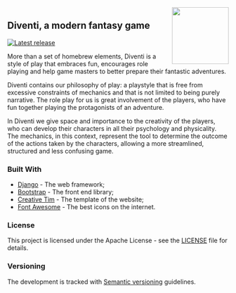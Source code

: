 <img src="https://s3.amazonaws.com/diventi-assets/static/brand/diventi-mini-github.png" width="129" align="right" />

## Diventi, a modern fantasy game

[![Latest release](https://img.shields.io/github/release/flavoi/diventi/all.svg)](https://github.com/flavoi/diventi/releases/tag/1.0.0-beta.3)

More than a set of homebrew elements, Diventi is a style of play that embraces fun, encourages role playing and help game masters to better prepare their fantastic adventures.

Diventi contains our philosophy of play: a playstyle that is free from excessive constraints of mechanics and that is not limited to being purely narrative. The role play for us is great involvement of the players, who have fun together playing the protagonists of an adventure.

In Diventi we give space and importance to the creativity of the players, who can develop their characters in all their psychology and physicality. The mechanics, in this context, represent the tool to determine the outcome of the actions taken by the characters, allowing a more streamlined, structured and less confusing game.

### Built With
* [Django](https://www.djangoproject.com/) - The web framework;
* [Bootstrap](http://getbootstrap.com) - The front end library;
* [Creative Tim](https://www.creative-tim.com/) - The template of the website;
* [Font Awesome](https://fontawesome.com/) - The best icons on the internet.

### License
This project is licensed under the Apache License - see the [LICENSE](LICENSE) file for details.

### Versioning
The development is tracked with [Semantic versioning](http://semver.org) guidelines.